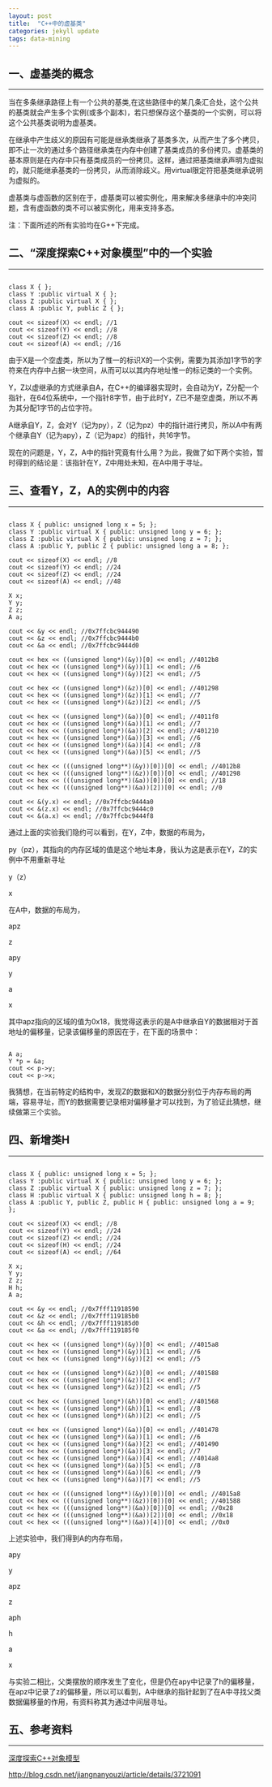 ```yaml
---
layout: post
title:  "C++中的虚基类"
categories: jekyll update
tags: data-mining
---
```

## 一、虚基类的概念
*****

当在多条继承路径上有一个公共的基类,在这些路径中的某几条汇合处，这个公共的基类就会产生多个实例(或多个副本)，若只想保存这个基类的一个实例，可以将这个公共基类说明为虚基类。

在继承中产生歧义的原因有可能是继承类继承了基类多次，从而产生了多个拷贝，即不止一次的通过多个路径继承类在内存中创建了基类成员的多份拷贝。虚基类的基本原则是在内存中只有基类成员的一份拷贝。这样，通过把基类继承声明为虚拟的，就只能继承基类的一份拷贝，从而消除歧义。用virtual限定符把基类继承说明为虚拟的。

虚基类与虚函数的区别在于，虚基类可以被实例化，用来解决多继承中的冲突问题，含有虚函数的类不可以被实例化，用来支持多态。

注：下面所述的所有实验均在G++下完成。

## 二、“深度探索C++对象模型”中的一个实验
*****

<pre><code>
class X { };
class Y :public virtual X { };
class Z :public virtual X { };
class A :public Y, public Z { };

cout << sizeof(X) << endl; //1
cout << sizeof(Y) << endl; //8
cout << sizeof(Z) << endl; //8
cout << sizeof(A) << endl; //16
</code></pre>

由于X是一个空虚类，所以为了惟一的标识X的一个实例，需要为其添加1字节的字符来在内存中占据一块空间，从而可以以其内存地址惟一的标记类的一个实例。

Y，Z以虚继承的方式继承自A，在C++的编译器实现时，会自动为Y，Z分配一个指针，在64位系统中，一个指针8字节，由于此时Y，Z已不是空虚类，所以不再为其分配1字节的占位字符。

A继承自Y，Z，会对Y（记为py），Z（记为pz）中的指针进行拷贝，所以A中有两个继承自Y（记为apy），Z（记为apz）的指针，共16字节。

现在的问题是，Y，Z，A中的指针究竟有什么用？为此，我做了如下两个实验，暂时得到的结论是：该指针在Y，Z中用处未知，在A中用于寻址。

## 三、查看Y，Z，A的实例中的内容
*****

<pre><code>
class X { public: unsigned long x = 5; };
class Y :public virtual X { public: unsigned long y = 6; };
class Z :public virtual X { public: unsigned long z = 7; };
class A :public Y, public Z { public: unsigned long a = 8; };

cout << sizeof(X) << endl; //8
cout << sizeof(Y) << endl; //24
cout << sizeof(Z) << endl; //24
cout << sizeof(A) << endl; //48

X x;
Y y;
Z z;
A a;
	
cout << &y << endl; //0x7ffcbc944490
cout << &z << endl; //0x7ffcbc9444b0
cout << &a << endl; //0x7ffcbc9444d0

cout << hex << ((unsigned long*)(&y))[0] << endl; //4012b8
cout << hex << ((unsigned long*)(&y))[1] << endl; //6
cout << hex << ((unsigned long*)(&y))[2] << endl; //5

cout << hex << ((unsigned long*)(&z))[0] << endl; //401298
cout << hex << ((unsigned long*)(&z))[1] << endl; //7
cout << hex << ((unsigned long*)(&z))[2] << endl; //5

cout << hex << ((unsigned long*)(&a))[0] << endl; //4011f8
cout << hex << ((unsigned long*)(&a))[1] << endl; //7
cout << hex << ((unsigned long*)(&a))[2] << endl; //401210
cout << hex << ((unsigned long*)(&a))[3] << endl; //6
cout << hex << ((unsigned long*)(&a))[4] << endl; //8
cout << hex << ((unsigned long*)(&a))[5] << endl; //5

cout << hex << (((unsigned long**)(&y))[0])[0] << endl; //4012b8
cout << hex << (((unsigned long**)(&z))[0])[0] << endl;	//401298
cout << hex << (((unsigned long**)(&a))[0])[0] << endl; //18
cout << hex << (((unsigned long**)(&a))[2])[0] << endl; //0

cout << &(y.x) << endl; //0x7ffcbc9444a0
cout << &(z.x) << endl; //0x7ffcbc9444c0
cout << &(a.x) << endl; //0x7ffcbc9444f8
</code></pre>

通过上面的实验我们隐约可以看到，在Y，Z中，数据的布局为，

py（pz），其指向的内存区域的值是这个地址本身，我认为这是表示在Y，Z的实例中不用重新寻址

y（z）

x

在A中，数据的布局为，

apz

z

apy

y

a

x

其中apz指向的区域的值为0x18，我觉得这表示的是A中继承自Y的数据相对于首地址的偏移量，记录该偏移量的原因在于，在下面的场景中：

<pre><code>
A a;
Y *p = &a;
cout << p->y;
cout << p->x;
</code></pre>

我猜想，在当前特定的结构中，发现Z的数据和X的数据分别位于内存布局的两端，容易寻址，而Y的数据需要记录相对偏移量才可以找到，为了验证此猜想，继续做第三个实验。

## 四、新增类H
*****

<pre><code>
class X { public: unsigned long x = 5; };
class Y :public virtual X { public: unsigned long y = 6; };
class Z :public virtual X { public: unsigned long z = 7; };
class H :public virtual X { public: unsigned long h = 8; };
class A :public Y, public Z, public H { public: unsigned long a = 9; };

cout << sizeof(X) << endl; //8
cout << sizeof(Y) << endl; //24
cout << sizeof(Z) << endl; //24
cout << sizeof(H) << endl; //24
cout << sizeof(A) << endl; //64

X x;
Y y;
Z z;
H h;
A a;
	
cout << &y << endl; //0x7fff11918590
cout << &z << endl; //0x7fff119185b0
cout << &h << endl; //0x7fff119185d0
cout << &a << endl; //0x7fff119185f0

cout << hex << ((unsigned long*)(&y))[0] << endl; //4015a8
cout << hex << ((unsigned long*)(&y))[1] << endl; //6
cout << hex << ((unsigned long*)(&y))[2] << endl; //5

cout << hex << ((unsigned long*)(&z))[0] << endl; //401588
cout << hex << ((unsigned long*)(&z))[1] << endl; //7
cout << hex << ((unsigned long*)(&z))[2] << endl; //5

cout << hex << ((unsigned long*)(&h))[0] << endl; //401568
cout << hex << ((unsigned long*)(&h))[1] << endl; //8
cout << hex << ((unsigned long*)(&h))[2] << endl; //5

cout << hex << ((unsigned long*)(&a))[0] << endl; //401478
cout << hex << ((unsigned long*)(&a))[1] << endl; //6
cout << hex << ((unsigned long*)(&a))[2] << endl; //401490
cout << hex << ((unsigned long*)(&a))[3] << endl; //7
cout << hex << ((unsigned long*)(&a))[4] << endl; //4014a8
cout << hex << ((unsigned long*)(&a))[5] << endl; //8
cout << hex << ((unsigned long*)(&a))[6] << endl; //9
cout << hex << ((unsigned long*)(&a))[7] << endl; //5

cout << hex << (((unsigned long**)(&y))[0])[0] << endl; //4015a8
cout << hex << (((unsigned long**)(&z))[0])[0] << endl; //401588
cout << hex << (((unsigned long**)(&a))[0])[0] << endl; //0x28
cout << hex << (((unsigned long**)(&a))[2])[0] << endl; //0x18
cout << hex << (((unsigned long**)(&a))[4])[0] << endl; //0x0
</code></pre>

上述实验中，我们得到A的内存布局，

apy

y

apz

z

aph

h

a

x

与实验二相比，父类摆放的顺序发生了变化，但是仍在apy中记录了h的偏移量，在apz中记录了z的偏移量，所以可以看到，A中继承的指针起到了在A中寻找父类数据偏移量的作用，有资料称其为通过中间层寻址。

## 五、参考资料
*****

[深度探索C++对象模型](https://book.douban.com/subject/1091086/)

<http://blog.csdn.net/jiangnanyouzi/article/details/3721091>







